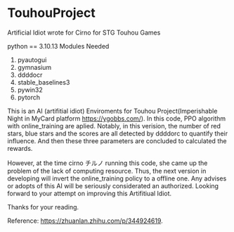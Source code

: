 # TouhouProject
Artificial Idiot wrote for Cirno for STG Touhou Games

python == 3.10.13
Modules Needed
1. pyautogui
2. gymnasium
3. ddddocr
4. stable_baselines3
5. pywin32
6. pytorch

This is an AI (artifitial idiot) Enviroments for Touhou Project(Imperishable Night in MyCard platform https://ygobbs.com/).
In this code, PPO algorithm with online_training are aplied.
Notably, in this verision, the number of red stars, blue stars and the scores are all detected by ddddorc to quantify their influence.
And then these three parameters are concluded to calculated the rewards.

However, at the time cirno チルノ running this code, she came up the problem of the lack of computing resource.
Thus, the next version in developing will invert the online_training policy to a offline one.
Any advises or adopts of this AI will be seriously considerated an authorized.
Looking forward to your attempt on improving this Artifitiual Idiot.


Thanks for your reading.

Reference: https://zhuanlan.zhihu.com/p/344924619.
